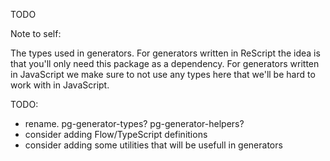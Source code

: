 TODO

Note to self:

The types used in generators.
For generators written in ReScript the idea is that you'll only need this package as a dependency.
For generators written in JavaScript we make sure to not use any types here that we'll be hard to work with in JavaScript.

TODO:

- rename. pg-generator-types? pg-generator-helpers?
- consider adding Flow/TypeScript definitions
- consider adding some utilities that will be usefull in generators
